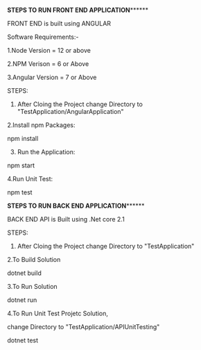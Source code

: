 
**********STEPS TO RUN FRONT END APPLICATION****************

FRONT END is built using  ANGULAR

Software Requirements:-

1.Node Version = 12 or above

2.NPM Verison = 6 or Above

3.Angular Version = 7 or Above


STEPS:

1. After Cloing the Project change Directory to "TestApplication/AngularApplication"

2.Install npm Packages:

npm install

3. Run the Application:

npm start

4.Run Unit Test: 

npm test


**********STEPS TO RUN BACK END APPLICATION****************

BACK END API is Built using .Net core 2.1

STEPS:

1. After Cloing the Project change Directory to "TestApplication"

2.To Build Solution

dotnet build

3.To Run Solution

dotnet run


4.To Run Unit Test Projetc Solution, 

change Directory to "TestApplication/APIUnitTesting"

dotnet test
